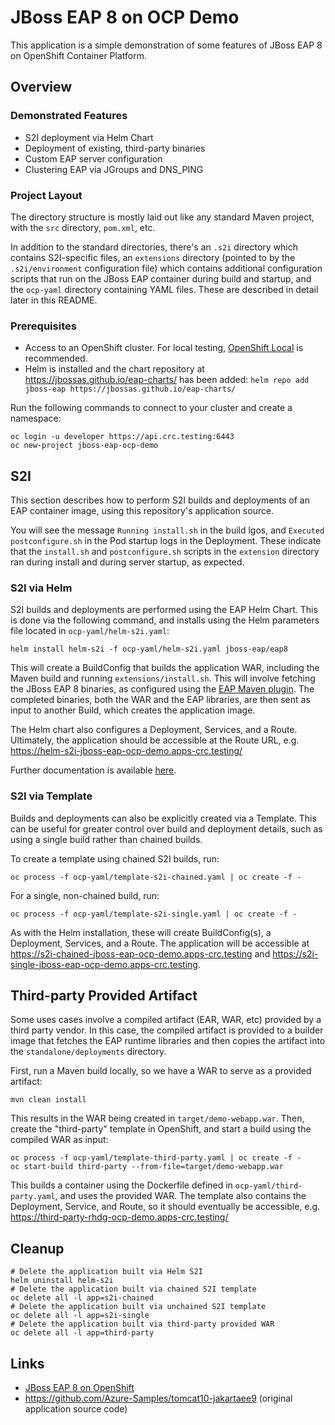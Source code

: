 # JBoss EAP 8 on OCP Demo

This application is a simple demonstration of some features of JBoss EAP 8 on OpenShift Container Platform.

## Overview

### Demonstrated Features

- S2I deployment via Helm Chart
- Deployment of existing, third-party binaries
- Custom EAP server configuration
- Clustering EAP via JGroups and DNS_PING

### Project Layout

The directory structure is mostly laid out like any standard Maven project, with the `src` directory,
`pom.xml`, etc. 

In addition to the standard directories, there's an `.s2i` directory which contains S2I-specific 
files, an `extensions` directory (pointed to by the `.s2i/environment` configuration file) 
which contains additional configuration scripts that run on the JBoss EAP container during build
and startup, and the `ocp-yaml` directory containing YAML files. These are described in detail
later in this README.

### Prerequisites

- Access to an OpenShift cluster. For local testing, [OpenShift Local](https://developers.redhat.com/products/openshift-local/overview) is recommended. 
- Helm is installed and the chart repository at <https://jbossas.github.io/eap-charts/> has been added: `helm repo add jboss-eap https://jbossas.github.io/eap-charts/`

Run the following commands to connect to your cluster and create a namespace:
```
oc login -u developer https://api.crc.testing:6443 
oc new-project jboss-eap-ocp-demo
```

## S2I 

This section describes how to perform S2I builds and deployments of an EAP container image, using this repository's
application source.

You will see the message `Running install.sh` in the build lgos, and `Executed postconfigure.sh` in the Pod
startup logs in the Deployment. These indicate that the `install.sh` and `postconfigure.sh` scripts in the 
`extension` directory ran during install and during server startup, as expected.

### S2I via Helm

S2I builds and deployments are performed using the EAP Helm Chart. This is done via the following command, and installs using the Helm parameters file located in `ocp-yaml/helm-s2i.yaml`:

```
helm install helm-s2i -f ocp-yaml/helm-s2i.yaml jboss-eap/eap8
```

This will create a BuildConfig that builds the application WAR, including the Maven build and running `extensions/install.sh`. This will involve fetching the JBoss EAP 8 binaries, as configured using the [EAP Maven plugin](https://docs.redhat.com/en/documentation/red_hat_jboss_enterprise_application_platform/8.0/html-single/using_jboss_eap_on_openshift_container_platform/index#assembly_provisioning-a-jboss-eap-server-using-the-maven-plugin_default
). The completed binaries, both the WAR and the EAP libraries, are then sent as input to another Build, which creates the application image.

The Helm chart also configures a Deployment, Services, and a Route. Ultimately, the application should be accessible at the Route URL, e.g. <https://helm-s2i-jboss-eap-ocp-demo.apps-crc.testing/>

Further documentation is available [here](https://docs.redhat.com/en/documentation/red_hat_jboss_enterprise_application_platform/8.0/html-single/using_jboss_eap_on_openshift_container_platform/index#proc_building-applications-images-using-source-to-image-s2i-on-openshift_assembly_building-and-running-jboss-eap-applicationson-openshift-container-platform).

### S2I via Template

Builds and deployments can also be explicitly created via a Template. This can be useful for greater control over build
and deployment details, such as using a single build rather than chained builds.

To create a template using chained S2I builds, run:

```
oc process -f ocp-yaml/template-s2i-chained.yaml | oc create -f -
```

For a single, non-chained build, run:

```
oc process -f ocp-yaml/template-s2i-single.yaml | oc create -f -
```

As with the Helm installation, these will create BuildConfig(s), a Deployment, Services, and a Route. The application will
be accessible at <https://s2i-chained-jboss-eap-ocp-demo.apps-crc.testing> and 
<https://s2i-single-jboss-eap-ocp-demo.apps-crc.testing>.

## Third-party Provided Artifact

Some uses cases involve a compiled artifact (EAR, WAR, etc) provided by a third party vendor. In this case, the compiled artifact is provided to a builder image that fetches the EAP runtime libraries and then copies the artifact into the `standalone/deployments` directory.

First, run a Maven build locally, so we have a WAR to serve as a provided artifact:

```
mvn clean install
```

This results in the WAR being created in `target/demo-webapp.war`. Then, create the "third-party" template in OpenShift, and start a build using the compiled WAR as input:

```
oc process -f ocp-yaml/template-third-party.yaml | oc create -f -
oc start-build third-party --from-file=target/demo-webapp.war
```

This builds a container using the Dockerfile defined in `ocp-yaml/third-party.yaml`, and uses the provided WAR. The template also contains the Deployment, Service, and Route, so it should eventually be accessible, e.g. <https://third-party-rhdg-ocp-demo.apps-crc.testing/>

## Cleanup

```
# Delete the application built via Helm S2I
helm uninstall helm-s2i
# Delete the application built via chained S2I template
oc delete all -l app=s2i-chained
# Delete the application built via unchained S2I template
oc delete all -l app=s2i-single
# Delete the application built via third-party provided WAR
oc delete all -l app=third-party
```

## Links

- [JBoss EAP 8 on OpenShift](https://docs.redhat.com/en/documentation/red_hat_jboss_enterprise_application_platform/8.0/html/using_jboss_eap_on_openshift_container_platform/index)
- <https://github.com/Azure-Samples/tomcat10-jakartaee9> (original application source code)
